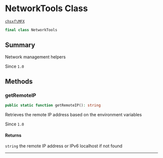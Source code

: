 # NetworkTools Class

[`chsxf\MFX`](API-Namespace-chsxf_MFX)

```php
final class NetworkTools
```

## Summary

Network management helpers

Since `1.0`

## Methods

### getRemoteIP

```php
public static function getRemoteIP(): string
```

Retrieves the remote IP address based on the environment variables

Since `1.0`

#### Returns

`string` the remote IP address or IPv6 localhost if not found

---

